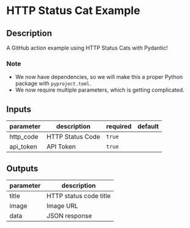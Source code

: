 # HTTP Status Cat Example

<!-- action-docs-description -->

## Description

A GitHub action example using HTTP Status Cats with Pydantic!

<!-- action-docs-description -->

### Note

- We now have dependencies, so we will make this a proper Python package with `pyproject.toml`.
- We now require multiple parameters, which is getting complicated.

<!-- action-docs-inputs -->

## Inputs

| parameter | description      | required | default |
| --------- | ---------------- | -------- | ------- |
| http_code | HTTP Status Code | `true`   |         |
| api_token | API Token        | `true`   |         |

<!-- action-docs-inputs -->

<!-- action-docs-outputs -->

## Outputs

| parameter | description            |
| --------- | ---------------------- |
| title     | HTTP status code title |
| image     | Image URL              |
| data      | JSON response          |

<!-- action-docs-outputs -->
